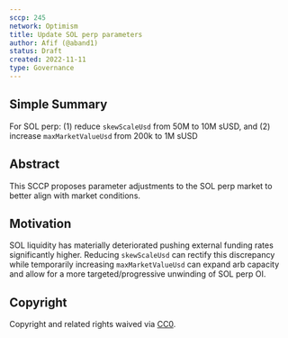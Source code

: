```yaml
---
sccp: 245
network: Optimism
title: Update SOL perp parameters
author: Afif (@aband1)
status: Draft
created: 2022-11-11
type: Governance
---
```


<!--You can leave these HTML comments in your merged SCCP and delete the visible duplicate text guides, they will not appear and may be helpful to refer to if you edit it again. This is the suggested template for new SCCPs. Note that an SCCP number will be assigned by an editor. When opening a pull request to submit your SCCP, please use an abbreviated title in the filename, `sccp-draft_title_abbrev.md`. The title should be 44 characters or less.-->

## Simple Summary

<!--"If you can't explain it simply, you don't understand it well enough." Provide a simplified and layman-accessible explanation of the SCCP.-->

For SOL perp: (1) reduce `skewScaleUsd` from 50M to 10M sUSD, and (2) increase `maxMarketValueUsd` from 200k to 1M sUSD

## Abstract

<!--A short (~200 word) description of the variable change proposed.-->

This SCCP proposes parameter adjustments to the SOL perp market to better align with market conditions. 

## Motivation

<!--The motivation is critical for SCCPs that want to update variables within Synthetix. It should clearly explain why the existing variable is not incentive aligned. SCCP submissions without sufficient motivation may be rejected outright.-->

SOL liquidity has materially deteriorated pushing external funding rates significantly higher. Reducing `skewScaleUsd` can rectify this discrepancy while temporarily increasing `maxMarketValueUsd` can expand arb capacity and allow for a more targeted/progressive unwinding of SOL perp OI. 

## Copyright

Copyright and related rights waived via [CC0](https://creativecommons.org/publicdomain/zero/1.0/).
